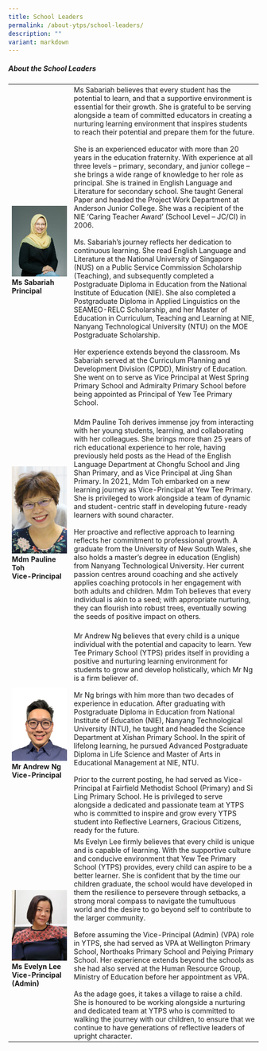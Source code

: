 ```yaml
---
title: School Leaders
permalink: /about-ytps/school-leaders/
description: ""
variant: markdown
---
```

##### About the School Leaders


| | | 
| -------- | -------- | 
|![](/images/Untitled_2.jpg)<br>**Ms Sabariah**<br>**Principal**|Ms Sabariah believes that every student has the potential to learn, and that a supportive environment is essential for their growth. She is grateful to be serving alongside a team of committed educators in creating a nurturing learning environment that inspires students to reach their potential and prepare them for the future.  <br> <br>She is an experienced educator with more than 20 years in the education fraternity. With experience at all three levels – primary, secondary, and junior college – she brings a wide range of knowledge to her role as principal. She is trained in English Language and Literature for secondary school. She taught General Paper and headed the Project Work Department at Anderson Junior College. She was a recipient of the NIE ‘Caring Teacher Award’ (School Level – JC/CI) in 2006. <br> <br>Ms. Sabariah’s journey reflects her dedication to continuous learning. She read English Language and Literature at the National University of Singapore (NUS) on a Public Service Commission Scholarship (Teaching), and subsequently completed a Postgraduate Diploma in Education from the National Institute of Education (NIE). She also completed a Postgraduate Diploma in Applied Linguistics on the SEAMEO-RELC Scholarship, and her Master of Education in Curriculum, Teaching and Learning at NIE, Nanyang Technological University (NTU) on the MOE Postgraduate Scholarship. <br><br>Her experience extends beyond the classroom. Ms Sabariah served at the Curriculum Planning and Development Division (CPDD), Ministry of Education. She went on to serve as Vice Principal at West Spring Primary School and Admiralty Primary School before being appointed as Principal of Yew Tee Primary School. <br><br>|
|![](/images/mdm%20pauline.png)<br>**Mdm Pauline Toh**<br>**Vice-Principal**  |Mdm Pauline Toh derives immense joy from interacting with her young students, learning, and collaborating with her colleagues. She brings more than 25 years of rich educational experience to her role, having previously held posts as the Head of the English Language Department at Chongfu School and Jing Shan Primary, and as Vice Principal at Jing Shan Primary. In 2021, Mdm Toh embarked on a new learning journey as Vice-Principal at Yew Tee Primary. She is privileged to work alongside a team of dynamic and student-centric staff in developing future-ready learners with sound character.<br><br>Her proactive and reflective approach to learning reflects her commitment to professional growth. A graduate from the University of New South Wales, she also holds a master’s degree in education (English) from Nanyang Technological University. Her current passion centres around coaching and she actively applies coaching protocols in her engagement with both adults and children. Mdm Toh believes that every individual is akin to a seed; with appropriate nurturing, they can flourish into robust trees, eventually sowing the seeds of positive impact on others.<br><br>|
|![](/images/andrew%20vp.jpeg)<br>**Mr Andrew Ng**<br>**Vice-Principal**  |Mr Andrew Ng believes that every child is a unique individual with the potential and capacity to learn. Yew Tee Primary School (YTPS) prides itself in providing a positive and nurturing learning environment for students to grow and develop holistically, which Mr Ng is a firm believer of.<br><br>Mr Ng brings with him more than two decades of experience in education. After graduating with Postgraduate Diploma in Education from National Institute of Education (NIE), Nanyang Technological University (NTU), he taught and headed the Science Department at Xishan Primary School. In the spirit of lifelong learning, he pursued Advanced Postgraduate Diploma in Life Science and Master of Arts in Educational Management at NIE, NTU.<br><br>Prior to the current posting, he had served as Vice-Principal at Fairfield Methodist School (Primary) and Si Ling Primary School. He is privileged to serve alongside a dedicated and passionate team at YTPS who is committed to inspire and grow every YTPS student into Reflective Learners, Gracious Citizens, ready for the future.<br>|
|![](/images/Untitled_1.jpg)<br>**Ms Evelyn Lee**<br>**Vice-Principal (Admin)**  |Ms Evelyn Lee firmly believes that every child is unique and is capable of learning. With the supportive culture and conducive environment that Yew Tee Primary School (YTPS) provides, every child can aspire to be a better learner. She is confident that by the time our children graduate, the school would have developed in them the resilience to persevere through setbacks, a strong moral compass to navigate the tumultuous world and the desire to go beyond self to contribute to the larger community. <br><br>Before assuming the Vice-Principal (Admin) (VPA) role in YTPS, she had served as VPA at Wellington Primary School, Northoaks Primary School and Peiying Primary School. Her experience extends beyond the schools as she had also served at the Human Resource Group, Ministry of Education before her appointment as VPA. <br><br>As the adage goes, it takes a village to raise a child. She is honoured to be working alongside a nurturing and dedicated team at YTPS who is committed to walking the journey with our children, to ensure that we continue to have generations of reflective leaders of upright character.|